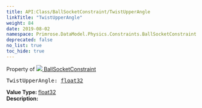 ```yaml
---
title: API:Class/BallSocketConstraint/TwistUpperAngle
linkTitle: "TwistUpperAngle"
weight: 84
date: 2019-08-02
namespace: Primrose.DataModel.Physics.Constraints.BallSocketConstraint.TwistUpperAngle
deprecated: false
no_list: true
toc_hide: true
---
```

Property of <a href="/docs/api-reference/Class/BallSocketConstraint"><img src="/icons/silk/axle.png"/>&nbsp;BallSocketConstraint</a>
<pre class="method-declaration">
TwistUpperAngle: <a class="type" href="/docs/api-reference/System/Primitives#single">float32</a></pre>
<b>Value Type: </b>
<a class="type" href="/docs/api-reference/System/Primitives#single">float32</a>
<br/>
<b>Description: </b>